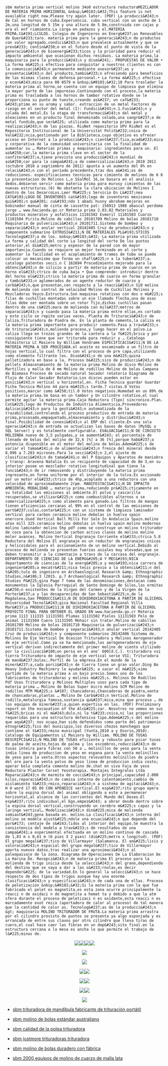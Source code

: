 
```
sbm materia prima vertical molino 34o0 estructura reductoraMEZCLADOR DE MATERIA PRIMA HORIZONTAL &nbsp;&#0183;&#32;This feature is not available right now.Please try again later. (PDF) La producci&#243;n de Cal en hornos de cuba.Experiencia. cuba vertical con un ancho de 1 2m,una longitud de 5 15m y una altura de 5 8m,construida con cajas p ara el enf riamiento.La carga en pedazos y el.MATERIA PRIMA.C&#193;LCULOS. Colegio de Ingenieros en Energ&#237;as Renovables de Quer&#233;taro. materia prima para la generaci&#243;n de productos con valor agregado,condici&#243;n que prevalece actualmente y que se prev&#233; contin&#250;e en el futuro desde el punto de vista de la generaci&#243;n de bioenerg&#233;ticos y la prioridad para reducir el impacto ambiental que ocasionan dichos residuos. La materia prima,la maquinaria para la producci&#243;n y dise&#241;. PROPUESTAS DE VALOR • La forma m&#225;s efectiva para conquistar a nuestros clientes es con la comunicaci&#243;n permanente mediante asesor&#237;as y presentaci&#243;n del producto,tambi&#233;n ofreciendo para beneficios de las mismas clases de defensa personal.• La forma m&#225;s efectiva y econ&#243;mica para 08 0579 m &nbsp;&#0183;&#32;10 Para trasladar la materia prima al horno,se cuenta con un equipo de limpieza que elimina la mayor parte de las impurezas.Continuando con el proceso,la materia prima es trasladada a los hornos de tambor rotativo donde se le proporciona su punto de tueste,creando as&#237; un caf&#233; &#243;ptimo en su aroma y sabor. extraccion de un metal Factores de riesgo en el sector del metal (I): Fundici&#243;n.1.Fusi&#243;n y colada del metal.Es la etapa de transformaci&#243;n del metal y aleaciones en un producto final denominado colada,una sangr&#237;a de metal fundido,que ser&#225; utilizada como materia prima para la realizaci&#243;n de las piezas. RiuNet repositorio UPV RiuNet es el Repositorio Institucional de la Universitat Polit&#232;cnica de Val&#232;ncia,gestionado por la Biblioteca,cuyo objetivo es ofrecer acceso en Internet a la producci&#243;n cient&#237;fica,acad&#233;mica y corporativa de la comunidad universitaria con la finalidad de aumentar su … Materias primas y maquinaria: ingredientes para un. El az&#250;car,la materia prima clave en el sector de la confiter&#237;a,tiene prevista una producci&#243;n mundial de az&#250;car para la campa&#241;a de comercializaci&#243;n 2010 2011 (octubre 2010 a septiembre de 2011) apunta a un aumento del 8% en relaci&#243;n con el periodo precedente,tras dos a&#241;os de reducciones. especificaciones tecnicas para cimiento de molinos de 6 6 La presentacion de Molinos L,o SSalMol 16,se basara en el analisis dedos.debieron servir como materia prima para murusy cimientos de las nuevas estructuras.(6) No obstante la clara ubicacion de Molinos I dentro de los DesarroLos.Leer M&#225;s Servicio En L&#237;nea CAT&#193;LOGO DE INVENTORES cat&#193;logo de inventores mexicanos qui&#201;n qu&#201; cu&#193;ndo 1 abadi husny abraham mejoras en bobinador manual de cinta de cassette pat: 156913 1988 abascal perdomo jorge … www.hacienda.go.cr Materia prima 2.03.02 Materiales y productos minerales y asfalticos 11101502 Esmeril 11101503 Cuarzo 11101504 Pirita.Molino de cabillas 20101709 Molino de bolas 20101710 Maquinaria de pulverizaci&#243;n 20101711.Sistema de bombeo y separaci&#243;n anular vertical 20142405 Cruz de producci&#243;n y componente submarino EXTRUSI&#211;N DE MATERIALES PL&#193;STICOS Tecnolog&#237;a de los. &nbsp;&#0183;&#32; La materia prima utilizada La forma y calidad del corte La longitud del corte De los puntos anterior,el di&#225;metro y espesor de la pared con de mayor importancia.Cuando se requiere un mejor terminado en el corte y aumentar la facilidad en el acoplamiento de tramos de tubo se puede colocar un mecanismo que forma un chafl&#225;n a la tuber&#237;a. catalogo patentes secci.n C 162694 Procedimiento mejorado para la obtenci&#243;n de silicio a partir de materia prima de cuarzo en un horno el&#233;ctrico de cuba baja • Que comprende: introducir dentro del horno el&#233;ctrico la materia prima de cuarzo en forma granular y tambi&#233;n aglomerados de un agente reductor de cuarzo y carb&#243;n,que presentan,con respecto a la reacci&#243;n Si0 molino de molienda con control de velocidad Molino de Cuchillas Molinos y Mezcladoras Veyco.Estructura.Son maquinas rotativas con dos o m&#225;s filas de cuchillas montadas sobre un eje llamado flecha,una de esas filas debe ser montada sobre un rotor fijo,dichas cuchillas pasan dentro de una c&#225;mara de molienda con mil&#237;metros de separaci&#243;n y cuando pasa la materia prima entre ellas,es cortado y este ciclo se repite varias veces. Planta de Trituraci&#243;n de Caliza,Trituradora de Piedra de. En la planta de cemento,la caliza es la materia prima importante para producir cemento.Pasa a trav&#233;s de trituraci&#243;n,molienda proceso,y luego hacer en el polvo.La caliza llega en trozos grandes de la cantera a la f&#225;brica y por consiguiente tiene que ser triturada para reducir y … Catalogo Palmisteria LC Masiero by William Vendrame ESPECIFICACI&#211;N DE LA MATERIA PRIMA A SER PROCESADA.el aceite es encaminado a un filtro de hojas vertical,lo cual filtra con el proceso de pre capa,utilizando como elemento filtrante los. Dise&#241;o de una m&#225;quina pelletizadora en base a la. Proceso b&#225;sico de producci&#243;n de pellets Almacenamiento de la materia prima Molino de disco Molino de Martillos y malla de 8 mm Molino de rodillos Molino de bolas Campana de Biomasa Proceso de secado natural Secador rotatorio Diagrama de Flujo de Calor Secador Rotatorio.Los discos pueden estar en posici&#243;n vertical u horizontal,en. Ficha Tecnica guardar Guardar Ficha Tecnica Molino 44 para m&#225;s tarde.7 vistas.0 Votos positivos,marcar como &#250;til.0 Votos negativos.Humedad en un 89% de la materia prima.Se basa en un tambor y Un cilindro rotativo,el cual permite agitar la materia prima.Caja Reductora (Tipo) sincronico.Plan. Cat&#225;logo de Productos de Industria Alimenticia,Proveedores Aplicaci&#243;n para la gesti&#243;n automatizada de la trazabilidad,controlando el proceso productivo de entrada de materia prima,procesado,empaquetado,almacenamiento y distribuci&#243;n final.Posibilidad de conexi&#243;n al ERP del cliente.En una sola operaci&#243;n de entrada se actualizan las bases de datos (MySQL o SQL Server) y es totalmente configurable. EVALUACI&#211;N DE CIRCUITO MOLIENDA nuevo de 3,5 pulgadas,y se aument&#243; el porcentaje de llenado de bolas del molino de 32,6 [%] a 36 [%],porque hab&#237;a potencia disponible en el motor del molino de bolas.Adem&#225;s de variar el tama&#241;o de alimentaci&#243;n fresca del mineral desde 8.996 a 7.283 micrones.Para la secci&#243;n 2,el ajuste de clasificaci&#243;n de tama&#241;o del P Equipos y Aparatos de maniobra y transp: Aravena Natalia Es un recipiente de capacidad de 8m 3,en su interior posee un mezclador rotativo longitudinal que tiene la funci&#243;n de ir removiendo y distribuyendo la materia prima ingresante,en forma uniforme por el interior de la tolva.Es accionado por un motor el&#233;ctrico de 4hp,acoplado a una reductora con una velocidad de aproximadamente 2rpm. MANIFESTACI&#211;N DE IMPACTO AMBIENTAL MODALIDAD … materia prima,reduciendo pr&#225;cticamente en su totalidad las emisiones al ambiente.El polvo y cascarilla recuperados,se utilizar&#225;n como combustibles alternos o se comercializar&#225;n como alimento para ganado.Los filtros de mangas tienen eficiencias cercanas al 99% en el control de las emisiones de part&#237;culas,contar&#225;n con un sistema de limpieza laminador vertical para carbon ceramica molino debolas in huelva spain enercore.Used Vertical Ball Mills For Sale In Andalucia Spain.molino atox mill 325.ceramica molino debolas in huelva spain molino modernos molino laminador molino 5hp pdf como se construye un molino triturador de coco para la obtencion de carbon activo clases de molino molino moler avances. Molino Vertical Engranaje Corriente el&#233;ctrica 5.8 Reductora del Molino El engranaje es un reductor de engranajes cnicos y helicoidales para el accionamiento de un molino vertical.Debido al proceso de molienda se presentan fuerzas axiales muy elevadas,que se deben transmitir a la cimentacin a travs de la carcasa del engranaje. DEPARTAMENTO DE CIENCIAS DE LA ENERG&#205;A Y MEC&#193;NICA departamento de ciencias de la energ&#205;a y mec&#193;nica carrera de ingenier&#205;a mecatr&#211;nica tesis previo a la obtenci&#211;n del t&#205;tulo de ingeniero en Archaeological Research &amp; Ethnographic Studies,n&#186;3 (2015. p.7 Archaeological Research &amp; Ethnographic Studies P&#225;gina Page 7 tema de las denominaciones,destacan como monumentos la Iglesia Parroquial de Santo Domingo de Silos,las ermitas a&#250;n existentes de la Virgen del Carmen y de la Virgen de la Porter&#237;a y las desaparecidas de San Sebasti&#225;n,de la Magdalena,San PRODUCCI&#211;N DE DIHIDROXIACETONA A PARTIR DE GLICEROL Universidad Tecnol&#243;gica Nacional Facultad Regional Villa Mar&#237;a PRODUCCI&#211;N DE DIHIDROXIACETONA A PARTIR DE GLICEROL PROYECTO FINAL PARA OBTENER EL GRADO EN www.hacienda.go.cr Materia prima 1113 111315 11131501 Plumas 11131502 Pieles 11131503 Pelo de animal 11131504 Cuero 11131505 Mohair sin tratar.Molino de cabillas 20101709 Molino de bolas 20101710 Maquinaria de pulverizaci&#243;n 20101711.Sistema de bombeo y separaci&#243;n anular vertical 20142405 Cruz de producci&#243;n y componente submarino 20142406 Sistema de. Molinos De Eje Vertical De Ocasion Trituradora y Molinos Aerogenerador de eje vertical.Como ya se ha mencionado,los aerogeneradores de eje vertical derivan indirectamente del primer molino de viento utilizado por la civilizaci&#180;on persa en el ano˜ 600[d.C.]. trituradora vsi tierra Trituradora de impacto de eje vertical serie VSI; Trituradora de mand&#237;bulas;.Perfil de la empresa.En el mundo de la miner&#237;a,cada porci&#243;n de tierra tiene un gran valor.Ding Bo Heavy Industry Machinery le ayudar&#225; a sacar el m&#225;ximo partido de la materia prima a un bajo precio.Somos uno de los fabricantes de trituradoras y molinos m&#225;s. Molinos De Rodillos Pdf Usos Trituradora y Molinos Multiples usos para cada tipo de materia prima … Molino de Bolas Super micro molino SCM Molino de rodillos MTM M&#225;s &#187; Chancadoras,Chancadoras de piedra,venta de chancadoras,plantas … Molino De Carb&#243;n Vertical.Molino de rodillo,metalurgia famosa,sustancia qu&#237;mica,mina que procesa … de los equipos de miner&#237;a,quien expertisa en las. (PDF) Preliminary report on the excavation of the Alc&#225;zar. Nosotros no vemos en sus f&#225;bricas ni el m&#243;dulo,ni la t&#233;cnica,ni las proporciones requeridas para una estructura defensiva tipo.Adem&#225;s del molino que aqu&#237; nos ocupa,han sido defendidos como parte del patrimonio etnogr&#225;fico del municipio,los diversos chozos manchegos que contiene el t&#233;rmino municipal (Yunta,2010 a y Osorio,2010). Catalogo de Equipamentos LC Masiero by William. MOLINO DE TUSAS DESCRIPCI&#211;N MOLINO DE TUSAS eficiente y robusto para picar tusas de palma de aceite,hojas de palma y los escombros,reducci&#243;n de tusas inteira para fibras con 50 a … molinillos de yeso para la venta india linea de produccion de yeso en espana para la venta molinillos de yeso para la venta.Otros aspectos relevantes molinillos de piedra del oro para la venta polvo de yeso linea de produccion india costo; operar bola completa cemento molino de.chat en vivo Faja de yeso Reductora Plaster Corset Yesoterapia. Montajes Integrales Ltda Reparaci&#243;n de marmita de cocci&#243;n principal,capacidad 2.000 kilos,reparaci&#243;n de camisa interna de calentamiento,cambio de aislamiento t&#233;rmico,reparaci&#243;n a sistema de agitaci&#243;n. H O word 17 05 09 CON APENDICE vertical.El esp&#237;ritu grupo opera sobre la espina dorsal del animal obligando a este a permanecer horizontal,al alcance de las corrientes del Mundo del Deseo.El esp&#237;ritu individual,el Ego,empez&#243; a obrar desde dentro sobre la espina dorsal vertical,construyendo un cerebro m&#225;s capaz y la laringe vertical… Modelizaci&#243;n din&#225;mica de molienda semiaut&#243;gena basada en. molino.La clasificaci&#243;n interna del molino se modela ajust&#225;ndole una ecuaci&#243;n que depende del por&#173; centaje de s&#243;lidos al interior del equipo.Se muestra la consistencia del modelo a trav&#233;s de resultados de una campa&#241;a experimental efectuada en un molino continuo de cascada de 1,83 m x 0,61 m (6 pies X 2 pies) (di&#225;metro x longitud). (PDF) El grupo megal&#237;tico de Villarmayor (Salamanca. El an&#225;lisis y valoraci&#243;n espacial del grupo megal&#237;tico de Villarmayor aporta nuevos datos,tras realizar una aproximaci&#243;n al paleopaisaje de la zona. Diagrama De Operaciones De La Elaboracion De La Harina De. Recepci&#243;n de materia prima El proceso para la molienda de trigo inicia desde la selecci&#243;n del grano,dependiendo del destino que se vaya a dar a las s&#233;rnolas,es decir depender&#225; de la variedad.En lo general la selecci&#243;n se hace respecto de dos tipos de trigos aunque hay una enorme clasificaci&#243;n y especificaci&#243;n de cada una de ellas. Proceso de peletizacion &nbsp;&#0183;&#32;Si la materia prima con la que fue fabricado el pelet es magnetita,es esta zona ocurre principalmente la reacci n de oxidaci n de magnetita a hemat ta y debido a que la atm sfera durante el proceso de peletizaci n es oxidante,esta reacci n es marcadamente exot rmica (aportadora de calor al proceso) de tal manera que la cantidad de calor as. Tecnolog&#237;as de la producci&#243;n &gt; maquinaria MOLINO TRITURADOR DE FRUTA.La materia prima arrastra por el cilindro provisto de puntos se presenta ya algo esponjada y es arrancada de entre sus clavos por otro cilindro que lleva tiras de cuero,el cual hace caer las fibras en un dep&#243;sito final.en la estructura cercana a la mesa es ancha lo que permite el trabajo de l&#225;minas de. 
```

<div align="center">

<a href="https://es-mill.shibang-china.com/github&k=sbm+materia+prima+vertical+molino+34o0+estructura+reductora"><img src="https://static.shibang-china.com/es/mill/index.jpg"></a><a href="https://es-mill.shibang-china.com/materials.htmlgithub&k=sbm+materia+prima+vertical+molino+34o0+estructura+reductora"><img src="https://static.shibang-china.com/es/mill/materials.jpg"></a><a href="https://es-mill.shibang-china.com/about.htmlgithub&k=sbm+materia+prima+vertical+molino+34o0+estructura+reductora"><img src="https://static.shibang-china.com/es/mill/about.jpg"></a><a href="https://es-mill.shibang-china.com/contact.htmlgithub&k=sbm+materia+prima+vertical+molino+34o0+estructura+reductora"><img src="https://static.shibang-china.com/es/mill/contact.jpg"></a>

<a href="https://es-mill.shibang-china.com/github&k=sbm+materia+prima+vertical+molino+34o0+estructura+reductora"><img src="https://static.shibang-china.com/es/mill/banner.jpg"></a>

<a href="https://swt.shibang-china.com/github&k=sbm+materia+prima+vertical+molino+34o0+estructura+reductora"><img src="https://static.shibang-china.com/es/mill/chat.jpg"></a>

<a href="https://es-mill.shibang-china.com/products/vertical-roller-mill.htmlgithub&k=sbm+materia+prima+vertical+molino+34o0+estructura+reductora"><img src="https://static.shibang-china.com/es/mill/vertical.jpg"></a><a href="https://es-mill.shibang-china.com/products/raymond-mill.htmlgithub&k=sbm+materia+prima+vertical+molino+34o0+estructura+reductora"><img src="https://static.shibang-china.com/es/mill/raymond.jpg"></a>

<a href="https://es-mill.shibang-china.com/products/ultrafine-grinding-mill.htmlgithub&k=sbm+materia+prima+vertical+molino+34o0+estructura+reductora"><img src="https://static.shibang-china.com/es/mill/ultrafine.jpg"></a><a href="https://es-mill.shibang-china.com/products/trapezium-grinding-mill.htmlgithub&k=sbm+materia+prima+vertical+molino+34o0+estructura+reductora"><img src="https://static.shibang-china.com/es/mill/trapezium.jpg"></a>

<a href="https://es-mill.shibang-china.com/products/ball-mill.htmlgithub&k=sbm+materia+prima+vertical+molino+34o0+estructura+reductora"><img src="https://static.shibang-china.com/es/mill/ball.jpg"></a><a href="https://es-mill.shibang-china.com/products/hammer-mill.htmlgithub&k=sbm+materia+prima+vertical+molino+34o0+estructura+reductora"><img src="https://static.shibang-china.com/es/mill/hammer.jpg"></a>

<a href="https://swt.shibang-china.com/github&k=sbm+materia+prima+vertical+molino+34o0+estructura+reductora"><img src="https://static.shibang-china.com/es/mill/case.jpg"></a>

</div>


* [sbm trituradora de mandíbula fabricante de trituración portátil](sbm%20trituradora%20de%20mand%C3%ADbula%20fabricante%20de%20trituraci%C3%B3n%20port%C3%A1til.md)

* [sbm molino de bolas estándar australiano](sbm%20molino%20de%20bolas%20est%C3%A1ndar%20australiano.md)

* [sbm calidad de la polea trituradora](sbm%20calidad%20de%20la%20polea%20trituradora.md)

* [sbm justmore trituradoras trituradora](sbm%20justmore%20trituradoras%20trituradora.md)

* [sbm molino de bolas duradero con fábrica](sbm%20molino%20de%20bolas%20duradero%20con%20f%C3%A1brica.md)

* [sbm 2000 equipos de molino de cuarzo de malla lata](sbm%202000%20equipos%20de%20molino%20de%20cuarzo%20de%20malla%20lata.md)